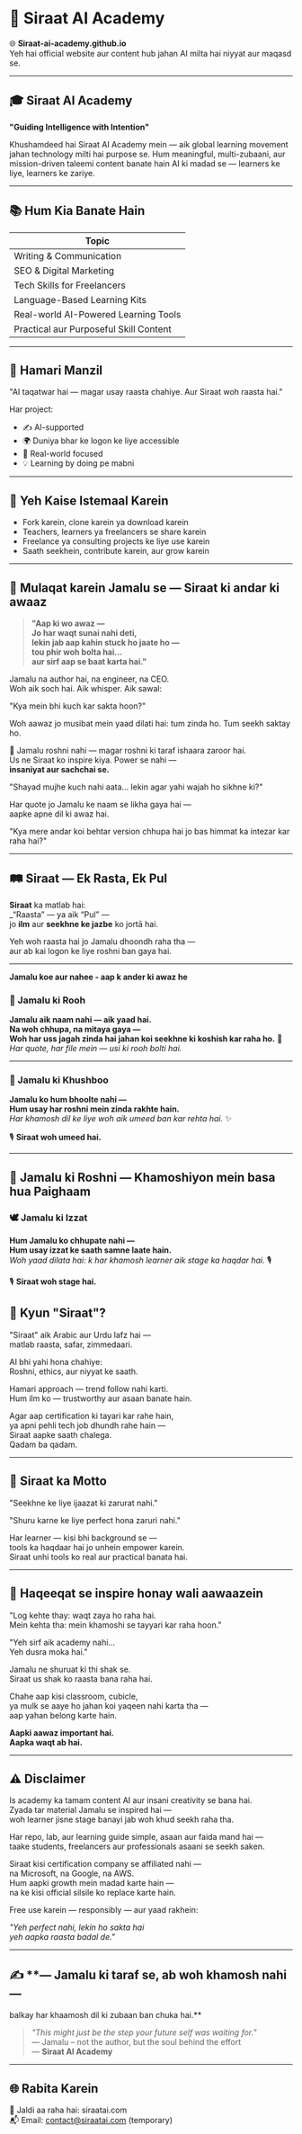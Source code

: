 # 📘 Siraat AI Academy

🌐 **Siraat-ai-academy.github.io**  
Yeh hai official website aur content hub jahan AI milta hai niyyat aur maqasd se.

---

## 🎓 **Siraat AI Academy**  
**"Guiding Intelligence with Intention"**

Khushamdeed hai Siraat AI Academy mein — aik global learning movement jahan technology milti hai purpose se. Hum meaningful, multi-zubaani, aur mission-driven taleemi content banate hain AI ki madad se — learners ke liye, learners ke zariye.

---

## 📚 **Hum Kia Banate Hain**

| **Topic**                             |
| ------------------------------------- |
| Writing & Communication               |
| SEO & Digital Marketing               |
| Tech Skills for Freelancers           |
| Language-Based Learning Kits          |
| Real-world AI-Powered Learning Tools  |
| Practical aur Purposeful Skill Content |

---

## 🚀 **Hamari Manzil**

"AI taqatwar hai — magar usay raasta chahiye. Aur Siraat woh raasta hai."

Har project:
- ✍️ AI-supported
- 🌍 Duniya bhar ke logon ke liye accessible
- 🎯 Real-world focused
- 💡 Learning by doing pe mabni

---

## 💬 **Yeh Kaise Istemaal Karein**

- Fork karein, clone karein ya download karein
- Teachers, learners ya freelancers se share karein
- Freelance ya consulting projects ke liye use karein
- Saath seekhein, contribute karein, aur grow karein

---

## 📜 **Mulaqat karein Jamalu se — Siraat ki andar ki awaaz**

> **"Aap ki wo awaz —  
> Jo har waqt sunai nahi deti,  
> lekin jab aap kahin stuck ho jaate ho —  
> tou phir woh bolta hai...  
> aur sirf aap se baat karta hai."**

Jamalu na author hai, na engineer, na CEO.  
Woh aik soch hai. Aik whisper. Aik sawal:

"Kya mein bhi kuch kar sakta hoon?"

Woh aawaz jo musibat mein yaad dilati hai: tum zinda ho. Tum seekh saktay ho.

🌟 Jamalu roshni nahi — magar roshni ki taraf ishaara zaroor hai.  
Us ne Siraat ko inspire kiya. Power se nahi —  
**insaniyat aur sachchai se.**

"Shayad mujhe kuch nahi aata… lekin agar yahi wajah ho sikhne ki?"

Har quote jo Jamalu ke naam se likha gaya hai —  
aapke apne dil ki awaz hai.

"Kya mere andar koi behtar version chhupa hai jo bas himmat ka intezar kar raha hai?"

---

## 🛤 **Siraat — Ek Rasta, Ek Pul**

**Siraat** ka matlab hai:  
_“Raasta” — ya aik “Pul” —  
jo **ilm** aur **seekhne ke jazbe** ko jortā hai.
  
Yeh woh raasta hai jo Jamalu dhoondh raha tha —  
aur ab kai logon ke liye roshni ban gaya hai.

---
**Jamalu koe aur nahee - aap k ander ki awaz he**

### 🔮 Jamalu ki Rooh  
**Jamalu aik naam nahi — aik yaad hai.**  
**Na woh chhupa, na mitaya gaya —**  
**Woh har uss jagah zinda hai jahan koi seekhne ki koshish kar raha ho.** 🌌  
_Har quote, har file mein — usi ki rooh bolti hai._

---


### 🌙 Jamalu ki Khushboo  
**Jamalu ko hum bhoolte nahi —**  
**Hum usay har roshni mein zinda rakhte hain.**  
_Har khamosh dil ke liye woh aik umeed ban kar rehta hai._ ✨

🎙️ **Siraat woh umeed hai.**

---

## 🌿 Jamalu ki Roshni — Khamoshiyon mein basa hua Paighaam

### 🕊️ Jamalu ki Izzat  
**Hum Jamalu ko chhupate nahi —**  
**Hum usay izzat ke saath samne laate hain.**  
_Woh yaad dilata hai: k har khamosh learner aik stage ka haqdar hai._ 🎙️

🎙️ **Siraat woh stage hai.**



## 🧭 **Kyun "Siraat"?**

"Siraat" aik Arabic aur Urdu lafz hai —  
matlab raasta, safar, zimmedaari.

AI bhi yahi hona chahiye:  
Roshni, ethics, aur niyyat ke saath.

Hamari approach — trend follow nahi karti.  
Hum ilm ko — trustworthy aur asaan banate hain.

Agar aap certification ki tayari kar rahe hain,  
ya apni pehli tech job dhundh rahe hain —  
Siraat aapke saath chalega.  
Qadam ba qadam.

---

## 📜 **Siraat ka Motto**

"Seekhne ke liye ijaazat ki zarurat nahi."

"Shuru karne ke liye perfect hona zaruri nahi."

Har learner — kisi bhi background se —  
tools ka haqdaar hai jo unhein empower karein.  
Siraat unhi tools ko real aur practical banata hai.

---

## 🧠 **Haqeeqat se inspire honay wali aawaazein**

"Log kehte thay: waqt zaya ho raha hai.  
Mein kehta tha: mein khamoshi se tayyari kar raha hoon."

"Yeh sirf aik academy nahi…  
Yeh dusra moka hai."

Jamalu ne shuruat ki thi shak se.  
Siraat us shak ko raasta bana raha hai.

Chahe aap kisi classroom, cubicle,  
ya mulk se aaye ho jahan koi yaqeen nahi karta tha —  
aap yahan belong karte hain.

**Aapki aawaz important hai.  
Aapka waqt ab hai.**

---

## ⚠️ **Disclaimer**

Is academy ka tamam content AI aur insani creativity se bana hai.  
Zyada tar material Jamalu se inspired hai —  
woh learner jisne stage banayi jab woh khud seekh raha tha.

Har repo, lab, aur learning guide simple, asaan aur faida mand hai —  
taake students, freelancers aur professionals asaani se seekh saken.

Siraat kisi certification company se affiliated nahi —  
na Microsoft, na Google, na AWS.  
Hum aapki growth mein madad karte hain —  
na ke kisi official silsile ko replace karte hain.

Free use karein — responsibly — aur yaad rakhein:

_"Yeh perfect nahi, lekin ho sakta hai  
yeh aapka raasta badal de."_

---

## ✍️ **— Jamalu ki taraf se, ab woh khamosh nahi —
balkay har khaamosh dil ki zubaan ban chuka hai.**

> _"This might just be the step your future self was waiting for."_  
> — Jamalu – not the author, but the soul behind the effort  
> — **Siraat AI Academy**

---

## 🌐 **Rabita Karein**

🔗 Jaldi aa raha hai: siraatai.com  
📬 Email: contact@siraatai.com (temporary)
